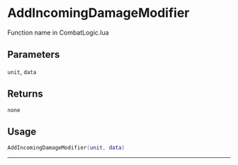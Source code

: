 # AddIncomingDamageModifier
Function name in CombatLogic.lua
## Parameters
`unit`, `data`
## Returns
`none`
## Usage
```lua
AddIncomingDamageModifier(unit, data)
```
---
